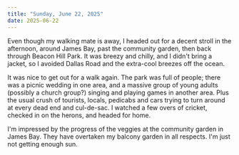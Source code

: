 ```yaml
---
title: "Sunday, June 22, 2025"
date: 2025-06-22
---
```


Even though my walking mate is away, I headed out for a decent stroll in the afternoon, around James Bay, past the community garden, then back through Beacon Hill Park.  It was breezy and chilly, and I didn't bring a jacket, so I avoided Dallas Road and the extra-cool breezes off the ocean.  

It was nice to get out for a walk again. The park was full of people; there was a picnic wedding in one area, and a massive group of young adults (possibly a church group?) singing and playing games in another area.  Plus the usual crush of tourists, locals, pedicabs and cars trying to turn around at every dead end and cul-de-sac.  I watched a few overs of cricket, checked in on the herons, and headed for home.

I'm impressed by the progress of the veggies at the community garden in James Bay.  They have overtaken my balcony garden in all respects.  I'm just not getting enough sun.